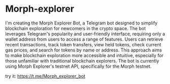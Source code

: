# Morph-explorer

I'm creating the Morph Explorer Bot, a Telegram bot designed to simplify blockchain exploration for newcomers in the crypto space. The bot leverages Telegram's popularity and user-friendly interface, requiring only a wallet address from users to access a range of features. Users can retrieve recent transactions, track token transfers, view held tokens, check current gas prices, and search for tokens by name or address. This approach aims to make blockchain exploration more accessible and intuitive, especially for those unfamiliar with traditional blockchain explorers. The bot is currently using Morph Explorer's testnet API, specifically for the Morph testnet.

try it: https://t.me/Morph_explorer_bot
